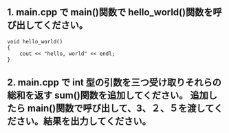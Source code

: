 ## 1. main.cpp で main()関数で hello_world()関数を呼び出してください。

    void hello_world()
    {
        cout << "hello, world" << endl;
    }

## 2. main.cpp で int 型の引数を三つ受け取りそれらの総和を返す sum()関数を追加してください。 追加したら main()関数で呼び出して、3、２、５を渡してください。結果を出力してください。
